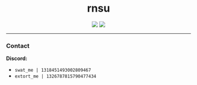 <h1 align="center">rnsu</h1>


<p align="center">
  <img src="https://img.shields.io/badge/status-unknown-lightgrey?style=flat-square">
  <img src="https://img.shields.io/badge/repos-hidden-darkgrey?style=flat-square">
</p>

---

### Contact  
**Discord:**  
- `swat_me | 1318451493002809467`  
- `extort_me | 1326787815790477434`
